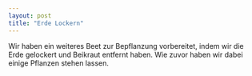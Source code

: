 ```yaml
---
layout: post
title: "Erde Lockern"
---
```

Wir haben ein weiteres Beet zur Bepflanzung vorbereitet, indem wir die Erde gelockert und Beikraut entfernt haben. Wie zuvor haben wir dabei einige Pflanzen stehen lassen.

